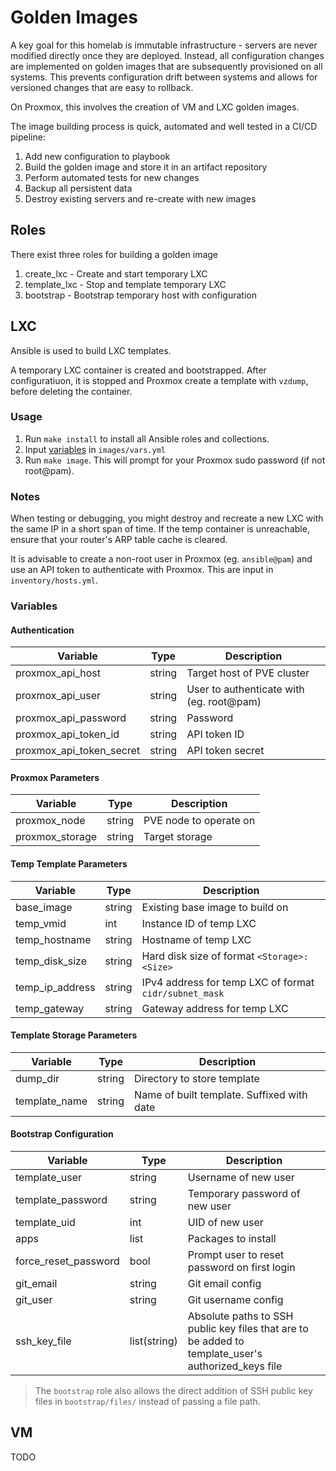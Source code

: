 # Golden Images
A key goal for this homelab is immutable infrastructure - servers are never
modified directly once they are deployed. Instead, all configuration changes are
implemented on golden images that are subsequently provisioned on all systems.
This prevents configuration drift between systems and allows for versioned
changes that are easy to rollback.

On Proxmox, this involves the creation of VM and LXC golden images.

The image building process is quick, automated and well tested in a CI/CD
pipeline:
1. Add new configuration to playbook
2. Build the golden image and store it in an artifact repository
3. Perform automated tests for new changes
4. Backup all persistent data
5. Destroy existing servers and re-create with new images

## Roles
There exist three roles for building a golden image
1. create_lxc - Create and start temporary LXC
2. template_lxc - Stop and template temporary LXC
3. bootstrap - Bootstrap temporary host with configuration

## LXC

Ansible is used to build LXC templates.

A temporary LXC container is created and bootstrapped. After configuratiuon, it
is stopped and Proxmox create a template with `vzdump`, before deleting the
container.

### Usage
1. Run `make install` to install all Ansible roles and collections.
2. Input [variables](#variables) in `images/vars.yml`
3. Run `make image`. This will prompt for your Proxmox sudo password (if not
   root@pam).

### Notes
When testing or debugging, you might destroy and recreate a new LXC with the
same IP in a short span of time. If the temp container is unreachable, ensure
that your router's ARP table cache is cleared.

It is advisable to create a non-root user in Proxmox (eg. `ansible@pam`) and use
an API token to authenticate with Proxmox. This are input in
`inventory/hosts.yml`.

### Variables
#### Authentication
| Variable                 | Type   | Description                |
| ------------------------ | ------ | -------------------------- |
| proxmox_api_host         | string | Target host of PVE cluster |
| proxmox_api_user         | string | User to authenticate with (eg. root@pam)  |
| proxmox_api_password     | string | Password                   |
| proxmox_api_token_id     | string | API token ID               |
| proxmox_api_token_secret | string | API token secret           |

#### Proxmox Parameters
| Variable           | Type   | Description                  |
| ------------------ | ------ | ---------------------------- |
| proxmox_node       | string | PVE node to operate on       |
| proxmox_storage    | string | Target storage               |

#### Temp Template Parameters
| Variable        | Type   | Description                                          |
| --------------- | ------ | ---------------------------------------------------- |
| base_image      | string | Existing base image to build on                      |
| temp_vmid       | int    | Instance ID of temp LXC                              |
| temp_hostname   | string | Hostname of temp LXC                                 |
| temp_disk_size  | string | Hard disk size of format `<Storage>:<Size>`          |
| temp_ip_address | string | IPv4 address for temp LXC of format `cidr/subnet_mask` |
| temp_gateway    | string | Gateway address for temp LXC                         |

#### Template Storage Parameters
| Variable          | Type   | Description                                |
| ----------------- | ------ | ------------------------------------------ |
| dump_dir          | string | Directory to store template                |
| template_name     | string | Name of built template. Suffixed with date |

#### Bootstrap Configuration
| Variable             | Type   | Description                                    |
| -------------------- | ------ | ---------------------------------------------- |
| template_user        | string | Username of new user                           |
| template_password    | string | Temporary password of new user                 |
| template_uid         | int    | UID of new user                                |
| apps                 | list   | Packages to install                            |
| force_reset_password | bool   | Prompt user to reset password on first login   |
| git_email            | string | Git email config                               |
| git_user             | string | Git username config                            |
| ssh_key_file         | list(string) | Absolute paths to SSH public key files that are to be added to template_user's authorized_keys file|

>The `bootstrap` role also allows the direct addition of SSH public key files in
>`bootstrap/files/` instead of passing a file path.

## VM
TODO
